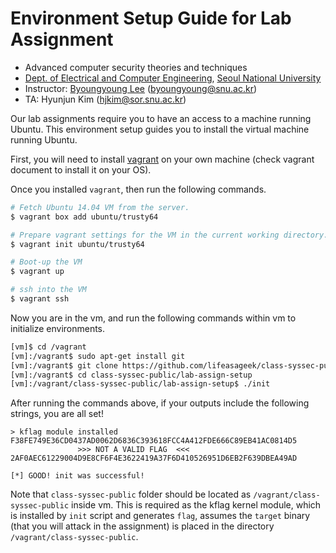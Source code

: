 # Environment Setup Guide for Lab Assignment

- Advanced computer security theories and techniques
- [Dept. of Electrical and Computer Engineering](https://ee.snu.ac.kr/en), [Seoul National University](http://snu.ac.kr/index.html)
- Instructor: [Byoungyoung Lee](https://lifeasageek.github.io/) (byoungyoung@snu.ac.kr)
- TA: Hyunjun Kim (hjkim@sor.snu.ac.kr)

Our lab assignments require you to have an access to a machine running
Ubuntu. This environment setup guides you to install the virtual
machine running Ubuntu.

First, you will need to install
[vagrant](https://www.vagrantup.com/docs/installation/) on your own
machine (check vagrant document to install it on your OS).

Once you installed `vagrant`, then run the following commands.

```sh
# Fetch Ubuntu 14.04 VM from the server.
$ vagrant box add ubuntu/trusty64

# Prepare vagrant settings for the VM in the current working directory.
$ vagrant init ubuntu/trusty64

# Boot-up the VM
$ vagrant up

# ssh into the VM
$ vagrant ssh
```

Now you are in the vm, and run the following commands within vm to
initialize environments.

```sh
[vm]$ cd /vagrant
[vm]:/vagrant$ sudo apt-get install git
[vm]:/vagrant$ git clone https://github.com/lifeasageek/class-syssec-public
[vm]:/vagrant$ cd class-syssec-public/lab-assign-setup
[vm]:/vagrant/class-syssec-public/lab-assign-setup$ ./init
```

After running the commands above, if your outputs include the
following strings, you are all set!

```
> kflag module installed
F38FE749E36CD0437AD0062D6836C393618FCC4A412FDE666C89EB41AC0814D5
               >>> NOT A VALID FLAG  <<<
2AF0AEC61229004D9E8CF6F4E3622419A37F6D410526951D6EB2F639DBEA49AD
                  
[*] GOOD! init was successful!
```

Note that `class-syssec-public` folder should be located as
`/vagrant/class-syssec-public` inside vm. This is required as the kflag
kernel module, which is installed by `init` script and generates
`flag`, assumes the `target` binary (that you will attack in the
assignment) is placed in the directory `/vagrant/class-syssec-public`.
